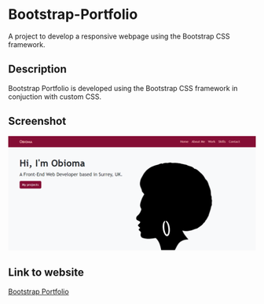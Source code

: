 # Bootstrap-Portfolio

A project to develop a responsive webpage using the Bootstrap CSS framework.

## Description
Bootstrap Portfolio is developed using the Bootstrap CSS framework in conjuction with custom CSS.


## Screenshot
![Bootstrap Portfolio](assets/images/screenshot-of-bootstrap-portfolio.PNG)

## Link to website
[Bootstrap Portfolio](https://obeeyoma.github.io/Bootstrap-Portfolio/)
